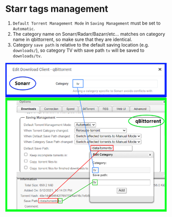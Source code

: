 # Starr tags management

1. `Default Torrent Management Mode` in `Saving Management` must be set to `Automatic`.
2. The category name on Sonarr/Radarr/Bazarr/etc... matches on category name in qbittorrent, so make sure that they are identical.
3. Category `save path` is relative to the default saving location (e.g. `downloads/`), so category TV with save path `tv` will be saved to `downloads/tv`.

![categories-starr-to-qbit-config](images/qb-category-breakdown.png)
